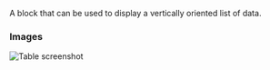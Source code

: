 A block that can be used to display a vertically oriented list of data.

### Images

![Table screenshot](https://gitlab.com/appsemble/appsemble/-/raw/0.20.15/config/assets/list.png)
